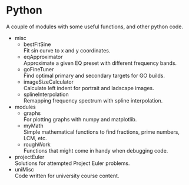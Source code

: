 # Python
A couple of modules with some useful functions, and other python code.

- misc
  - bestFitSine </br>
    Fit sin curve to x and y coordinates.
  - eqApproximator </br>
    Approximate a given EQ preset with different frequency bands.
  - goFineTuner </br>
    Find optimal  primary and secondary targets for GO builds.
  - imageSizeCalculator </br>
    Calculate left indent for portrait and ladscape images.
  - splineInterpolation </br>
    Remapping frequency spectrum with spline interpolation.
- modules
  - graphs </br>
    For plotting graphs with numpy and matplotlib.
  - myMath </br>
    Simple mathematical functions to find fractions, prime numbers, LCM, etc.
  - roughWork </br>
    Functions that might come in handy when debugging code.
- projectEuler </br>
  Solutions for attempted Project Euler problems.
- uniMisc </br>
  Code written for university course content.
